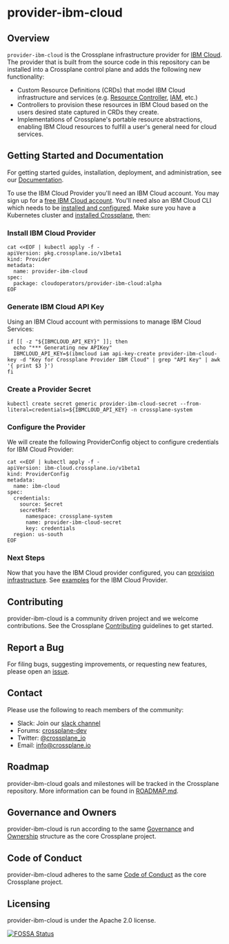 # provider-ibm-cloud

## Overview

`provider-ibm-cloud` is the Crossplane infrastructure provider for [IBM Cloud](https://cloud.ibm.com). The provider that is built from the source
code in this repository can be installed into a Crossplane control plane and
adds the following new functionality:

* Custom Resource Definitions (CRDs) that model IBM Cloud infrastructure and services
  (e.g. [Resource Controller](https://cloud.ibm.com/apidocs/resource-controller/resource-controller), 
  [IAM](https://cloud.ibm.com/apidocs/iam-access-groups/), etc.)
* Controllers to provision these resources in IBM Cloud based on the users desired
  state captured in CRDs they create.
* Implementations of Crossplane's portable resource abstractions, enabling IBM Cloud
  resources to fulfill a user's general need for cloud services.

## Getting Started and Documentation

For getting started guides, installation, deployment, and administration, see
our [Documentation](https://crossplane.io/docs/latest).

To use the IBM Cloud Provider you'll need an IBM Cloud account. You may sign up 
for a [free IBM Cloud account](https://cloud.ibm.com/registration). You'll need also an IBM 
Cloud CLI which needs to be [installed and configured](https://cloud.ibm.com/docs/cli).
Make sure you have a Kubernetes cluster and [installed Crossplane](https://crossplane.io/docs/v0.14/getting-started/install-configure.html), then:

### Install IBM Cloud Provider

```shell
cat <<EOF | kubectl apply -f -
apiVersion: pkg.crossplane.io/v1beta1
kind: Provider
metadata:
  name: provider-ibm-cloud
spec:
  package: cloudoperators/provider-ibm-cloud:alpha
EOF
```

### Generate IBM Cloud API Key

Using an IBM Cloud account with permissions to manage IBM Cloud Services:

```shell
if [[ -z "${IBMCLOUD_API_KEY}" ]]; then
  echo "*** Generating new APIKey"
  IBMCLOUD_API_KEY=$(ibmcloud iam api-key-create provider-ibm-cloud-key -d "Key for Crossplane Provider IBM Cloud" | grep "API Key" | awk '{ print $3 }')
fi
```

### Create a Provider Secret

```shell
kubectl create secret generic provider-ibm-cloud-secret --from-literal=credentials=${IBMCLOUD_API_KEY} -n crossplane-system
```

### Configure the Provider

We will create the following ProviderConfig object to configure credentials for IBM Cloud Provider:

```shell
cat <<EOF | kubectl apply -f -
apiVersion: ibm-cloud.crossplane.io/v1beta1
kind: ProviderConfig
metadata:
  name: ibm-cloud
spec:
  credentials:
    source: Secret
    secretRef:
      namespace: crossplane-system
      name: provider-ibm-cloud-secret
      key: credentials
  region: us-south
EOF
```
### Next Steps

Now that you have the IBM Cloud provider configured, you can [provision infrastructure](https://crossplane.io/docs/v0.14/getting-started/provision-infrastructure.html). See [examples](examples) for the IBM Cloud Provider.

## Contributing

provider-ibm-cloud is a community driven project and we welcome contributions. See the
Crossplane [Contributing](https://github.com/crossplane/crossplane/blob/master/CONTRIBUTING.md)
guidelines to get started.

## Report a Bug

For filing bugs, suggesting improvements, or requesting new features, please
open an [issue](https://github.com/crossplane/provider-ibm-cloud/issues).

## Contact

Please use the following to reach members of the community:

* Slack: Join our [slack channel](https://slack.crossplane.io)
* Forums:
  [crossplane-dev](https://groups.google.com/forum/#!forum/crossplane-dev)
* Twitter: [@crossplane_io](https://twitter.com/crossplane_io)
* Email: [info@crossplane.io](mailto:info@crossplane.io)

## Roadmap

provider-ibm-cloud goals and milestones will be tracked in the Crossplane
repository. More information can be found in
[ROADMAP.md](https://github.com/crossplane/crossplane/blob/master/ROADMAP.md).

## Governance and Owners

provider-ibm-cloud is run according to the same
[Governance](https://github.com/crossplane/crossplane/blob/master/GOVERNANCE.md)
and [Ownership](https://github.com/crossplane/crossplane/blob/master/OWNERS.md)
structure as the core Crossplane project.

## Code of Conduct

provider-ibm-cloud adheres to the same [Code of
Conduct](https://github.com/crossplane/crossplane/blob/master/CODE_OF_CONDUCT.md)
as the core Crossplane project.

## Licensing

provider-ibm-cloud is under the Apache 2.0 license.

[![FOSSA
Status](https://app.fossa.io/api/projects/git%2Bgithub.com%2Fcrossplane-contrib/%2Fprovider-ibm-cloud.svg?type=large)](https://app.fossa.io/projects/git%2Bgithub.com%2Fcrossplane-contrib%2Fprovider-ibm-cloud?ref=badge_large)
